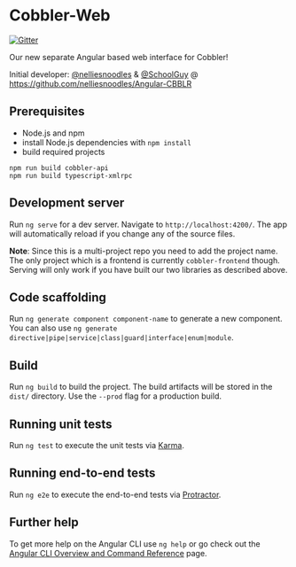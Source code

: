 # Cobbler-Web

[![Gitter](https://badges.gitter.im/cobbler/community.svg)](https://gitter.im/cobbler/community?utm_source=badge&utm_medium=badge&utm_campaign=pr-badge)

Our new separate Angular based web interface for Cobbler!

Initial developer: [@nelliesnoodles](https://github.com/nelliesnoodles) & [@SchoolGuy](https://github.com/SchoolGuy)
@ <https://github.com/nelliesnoodles/Angular-CBBLR>

## Prerequisites

* Node.js and npm
* install Node.js dependencies with `npm install`
* build required projects

```shell
npm run build cobbler-api
npm run build typescript-xmlrpc
```

## Development server

Run `ng serve` for a dev server. Navigate to `http://localhost:4200/`. The app will automatically reload if you change
any of the source files.

**Note**: Since this is a multi-project repo you need to add the project name. The only project which is a frontend is
currently `cobbler-frontend` though. Serving will only work if you have built our two libraries as described above.

## Code scaffolding

Run `ng generate component component-name` to generate a new component. You can also use
`ng generate directive|pipe|service|class|guard|interface|enum|module`.

## Build

Run `ng build` to build the project. The build artifacts will be stored in the `dist/` directory. Use the `--prod`
flag for a production build.

## Running unit tests

Run `ng test` to execute the unit tests via [Karma](https://karma-runner.github.io).

## Running end-to-end tests

Run `ng e2e` to execute the end-to-end tests via [Protractor](http://www.protractortest.org/).

## Further help

To get more help on the Angular CLI use `ng help` or go check out the
[Angular CLI Overview and Command Reference](https://angular.io/cli) page.
